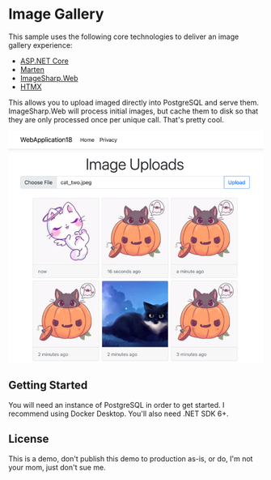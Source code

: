 # Image Gallery

This sample uses the following core technologies to deliver an image gallery experience:

- [ASP.NET Core](https://dot.net)
- [Marten](https://martendb.io)
- [ImageSharp.Web](https://sixlabors.com)
- [HTMX](https://htmx.org)

This allows you to upload imaged directly into PostgreSQL and serve them. ImageSharp.Web will process
initial images, but cache them to disk so that they are only processed once per unique call. That's pretty
cool.

![img.png](img.png)

## Getting Started

You will need an instance of PostgreSQL in order to get started. I recommend using Docker Desktop. You'll
also need .NET SDK 6+.

## License

This is a demo, don't publish this demo to production as-is, or do, I'm not your mom, just don't sue me.